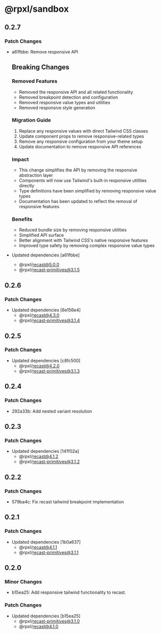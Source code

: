 # @rpxl/sandbox

## 0.2.7

### Patch Changes

- a61fbbe: Remove responsive API

  ## Breaking Changes

  ### Removed Features

  - Removed the responsive API and all related functionality
  - Removed breakpoint detection and configuration
  - Removed responsive value types and utilities
  - Removed responsive style generation

  ### Migration Guide

  1. Replace any responsive values with direct Tailwind CSS classes
  2. Update component props to remove responsive-related types
  3. Remove any responsive configuration from your theme setup
  4. Update documentation to remove responsive API references

  ### Impact

  - This change simplifies the API by removing the responsive abstraction layer
  - Components will now use Tailwind's built-in responsive utilities directly
  - Type definitions have been simplified by removing responsive value types
  - Documentation has been updated to reflect the removal of responsive features

  ### Benefits

  - Reduced bundle size by removing responsive utilities
  - Simplified API surface
  - Better alignment with Tailwind CSS's native responsive features
  - Improved type safety by removing complex responsive value types

- Updated dependencies [a61fbbe]
  - @rpxl/recast@5.0.0
  - @rpxl/recast-primitives@3.1.5

## 0.2.6

### Patch Changes

- Updated dependencies [6e156e4]
  - @rpxl/recast@4.3.0
  - @rpxl/recast-primitives@3.1.4

## 0.2.5

### Patch Changes

- Updated dependencies [c8fc500]
  - @rpxl/recast@4.2.0
  - @rpxl/recast-primitives@3.1.3

## 0.2.4

### Patch Changes

- 292a33b: Add nested variant resolution

## 0.2.3

### Patch Changes

- Updated dependencies [141f02a]
  - @rpxl/recast@4.1.2
  - @rpxl/recast-primitives@3.1.2

## 0.2.2

### Patch Changes

- 579ba4c: Fix recast tailwind breakpoint implementation

## 0.2.1

### Patch Changes

- Updated dependencies [1b0a637]
  - @rpxl/recast@4.1.1
  - @rpxl/recast-primitives@3.1.1

## 0.2.0

### Minor Changes

- b15ea25: Add responsive tailwind functionality to recast.

### Patch Changes

- Updated dependencies [b15ea25]
  - @rpxl/recast-primitives@3.1.0
  - @rpxl/recast@4.1.0
